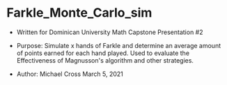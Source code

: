 # Farkle_Monte_Carlo_sim

- Written for Dominican University Math Capstone Presentation #2

- Purpose: Simulate x hands of Farkle and determine an average amount of points 
earned for each hand played. Used to evaluate the Effectiveness of 
Magnusson's algorithm and other strategies. 

- Author: Michael Cross     March 5, 2021
